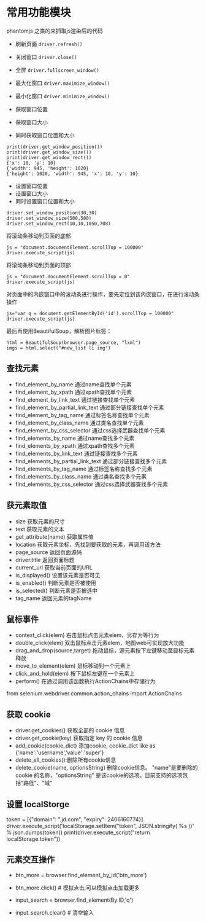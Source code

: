 # 常用功能模块
phantomjs 之类的来抓取js渲染后的代码

- 刷新页面
`driver.refresh()`

- 关闭窗口
`driver.close()`

- 全屏
`driver.fullscreen_window()`

- 最大化窗口
`driver.maximize_window()`

- 最小化窗口
`driver.minimize_window()`

- 获取窗口位置
- 获取窗口大小
- 同时获取窗口位置和大小
```console
print(driver.get_window_position())
print(driver.get_window_size())
print(driver.get_window_rect())
{'x': 10, 'y': 10}
{'width': 945, 'height': 1020}
{'height': 1020, 'width': 945, 'x': 10, 'y': 10}
```

- 设置窗口位置
- 设置窗口大小
- 同时设置窗口位置和大小
```console
driver.set_window_position(30,30)
driver.set_window_size(500,500)
driver.set_window_rect(10,10,1050,708)
```

将滚动条移动到页面的底部
```
js = "document.documentElement.scrollTop = 100000"
driver.execute_script(js)
```
将滚动条移动到页面的顶部 
```
js = "document.documentElement.scrollTop = 0"
driver.execute_script(js)
```
对页面中的内嵌窗口中的滚动条进行操作，要先定位到该内嵌窗口，在进行滚动条操作 
```
js="var q = document.getElementById('id').scrollTop = 100000" 
driver.execute_script(js)
```

最后再使用BeautifulSoup，解析图片标签：
```
html = BeautifulSoup(browser.page_source, "lxml")
imgs = html.select("#new_list li img")
```


## 查找元素

- find_element_by_name 通过name查找单个元素
- find_element_by_xpath 通过xpath查找单个元素
- find_element_by_link_text 通过链接查找单个元素
- find_element_by_partial_link_text 通过部分链接查找单个元素
- find_element_by_tag_name 通过标签名称查找单个元素
- find_element_by_class_name 通过类名查找单个元素
- find_element_by_css_selector 通过css选择武器查找单个元素
- find_elements_by_name 通过name查找多个元素
- find_elements_by_xpath 通过xpath查找多个元素
- find_elements_by_link_text 通过链接查找多个元素
- find_elements_by_partial_link_text 通过部分链接查找多个元素
- find_elements_by_tag_name 通过标签名称查找多个元素
- find_elements_by_class_name 通过类名查找多个元素
- find_elements_by_css_selector 通过css选择武器查找多个元素

## 获元素取值
- size 获取元素的尺寸
- text 获取元素的文本
- get_attribute(name) 获取属性值
- location 获取元素坐标，先找到要获取的元素，再调用该方法
- page_source 返回页面源码
- driver.title 返回页面标题
- current_url 获取当前页面的URL
- is_displayed() 设置该元素是否可见
- is_enabled() 判断元素是否被使用
- is_selected() 判断元素是否被选中
- tag_name 返回元素的tagName

## 鼠标事件 

- context_click(elem) 右击鼠标点击元素elem，另存为等行为
- double_click(elem) 双击鼠标点击元素elem，地图web可实现放大功能
- drag_and_drop(source,target) 拖动鼠标，源元素按下左键移动至目标元素释放
- move_to_element(elem) 鼠标移动到一个元素上
- click_and_hold(elem) 按下鼠标左键在一个元素上
- perform() 在通过调用该函数执行ActionChains中存储行为


from selenium.webdriver.common.action_chains import ActionChains

## 获取 cookie
- driver.get_cookies() 获取全部的 cookie 信息 
- driver.get_cookie(key) 获取指定 key 的 cookie 信息 
- add_cookie(cookie_dict) 添加cookie, cookie_dict like as {'name':'username','value':'super'}
- delete_all_cookies():删除所有cookie信息
- delete_cookie(name, optionsString) 删除cookie信息。
  "name"是要删除的 cookie 的名称，"optionsString" 是该cookie的选项，目前支持的选项包括"路径"、"域"

## 设置 localStorge

token = [{"domain": ".jd.com", "expiry": 2406160774}]
driver.execute_script('localStorage.setItem("token", JSON.stringify( %s ))' % json.dumps(token))
print(driver.execute_script("return localStorage.token"))



## 元素交互操作

- btn_more = browser.find_element_by_id('btn_more')
- btn_more.click() # 模拟点击,可以模拟点击加载更多

- input_search = browser.find_element(By.ID,'q')
- input_search.clear() # 清空输入
